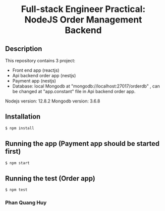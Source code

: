 # <p align="center">Full-stack Engineer Practical: NodeJS Order Management Backend</p>

## Description

This repository contains 3 project:
- Front end app (reactjs)
- Api backend order app (nestjs)
- Payment app (nestjs)
- Database: local Mongodb at "mongodb://localhost:27017/orderdb" , can be changed at "app.constant" file in Api backend order app.

Nodejs version: 12.8.2
Mongodb version: 3.6.8

## Installation

```bash
$ npm install
```

## Running the app (Payment app should be started first)

```bash
$ npm start 
```

## Running the test (Order app)

```bash
$ npm test  
```

### Phan Quang Huy
